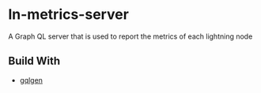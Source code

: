 # ln-metrics-server
A Graph QL server that is used to report the metrics of each lightning node


## Build With

- [gqlgen](https://github.com/99designs/gqlgen)

